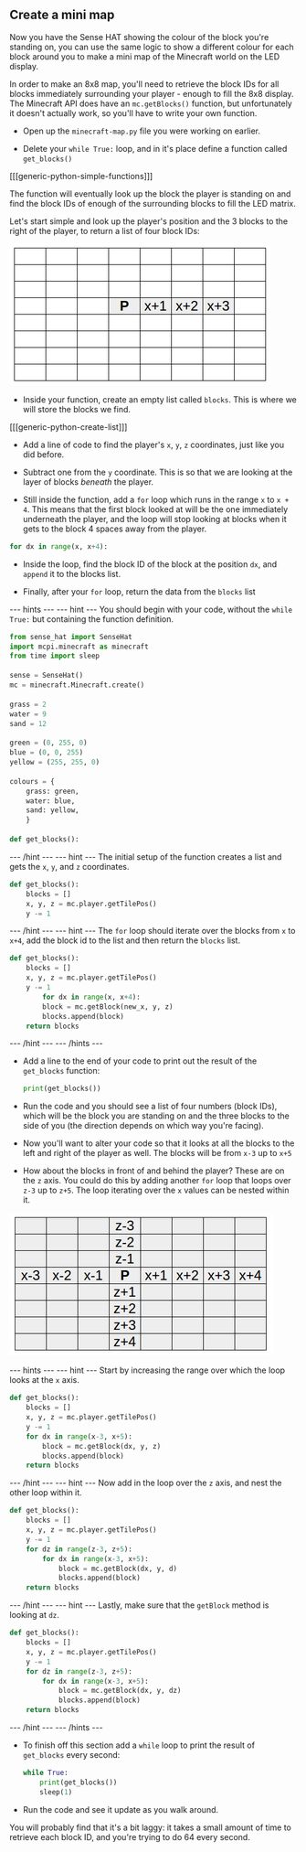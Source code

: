 ## Create a mini map

Now you have the Sense HAT showing the colour of the block you're standing on, you can use the same logic to show a different colour for each block around you to make a mini map of the Minecraft world on the LED display.

In order to make an 8x8 map, you'll need to retrieve the block IDs for all blocks immediately surrounding your player - enough to fill the 8x8 display. The Minecraft API does have an `mc.getBlocks()` function, but unfortunately it doesn't actually work, so you'll have to write your own function.

+ Open up the `minecraft-map.py` file you were working on earlier.

+ Delete your `while True:` loop, and in it's place define a function called `get_blocks()`

[[[generic-python-simple-functions]]]

The function will eventually look up the block the player is standing on and find the block IDs of enough of the surrounding blocks to fill the LED matrix.

Let's start simple and look up the player's position and the 3 blocks to the right of the player, to return a list of four block IDs:

![First get_blocks loop](images/first-get-blocks-loop.png)

+ Inside your function, create an empty list called `blocks`. This is where we will store the blocks we find.

[[[generic-python-create-list]]]

+ Add a line of code to find the player's `x`, `y`, `z` coordinates, just like you did before.

+ Subtract one from the `y` coordinate. This is so that we are looking at the layer of blocks _beneath_ the player.

+ Still inside the function, add a `for` loop which runs in the range `x` to `x + 4`. This means that the first block looked at will be the one immediately underneath the player, and the loop will stop looking at blocks when it gets to the block 4 spaces away from the player.

```python
for dx in range(x, x+4):
```

+ Inside the loop, find the block ID of the block at the position `dx`, and `append` it to the blocks list.

+ Finally, after your `for` loop, return the data from the `blocks` list

--- hints --- --- hint ---
You should begin with your code, without the `while True:` but containing the function definition.
```python
from sense_hat import SenseHat
import mcpi.minecraft as minecraft
from time import sleep

sense = SenseHat()
mc = minecraft.Minecraft.create()

grass = 2
water = 9
sand = 12

green = (0, 255, 0)
blue = (0, 0, 255)
yellow = (255, 255, 0)

colours = {
    grass: green,
    water: blue,
    sand: yellow,
    }

def get_blocks():
```
--- /hint --- --- hint ---
The initial setup of the function creates a list and gets the `x`, `y`, and `z` coordinates.
```python
def get_blocks():
    blocks = []
    x, y, z = mc.player.getTilePos()
    y -= 1
```
--- /hint --- --- hint ---
The `for` loop should iterate over the blocks from `x` to `x+4`, add the block id to the list and then return the `blocks` list.
```python
def get_blocks():
    blocks = []
    x, y, z = mc.player.getTilePos()
    y -= 1
	    for dx in range(x, x+4):
        block = mc.getBlock(new_x, y, z)
        blocks.append(block)
    return blocks
```
--- /hint --- --- /hints ---

- Add a line to the end of your code to print out the result of the `get_blocks` function:

    ```python
    print(get_blocks())
    ```

- Run the code and you should see a list of four numbers (block IDs), which will be the block you are standing on and the three blocks to the side of you (the direction depends on which way you're facing).

- Now you'll want to alter your code so that it looks at all the blocks to the left and right of the player as well. The blocks will be from `x-3` up to `x+5`

- How about the blocks in front of and behind the player? These are on the `z` axis. You could do this by adding another `for` loop that loops over `z-3` up to `z+5`. The loop iterating over the `x` values can be nested within it.

![Third get_blocks loop](images/third-get-blocks-loop.png)

--- hints --- --- hint ---
Start by increasing the range over which the loop looks at the `x` axis.
```python
def get_blocks():
	blocks = []
	x, y, z = mc.player.getTilePos()
	y -= 1
	for dx in range(x-3, x+5):
		block = mc.getBlock(dx, y, z)
		blocks.append(block)
	return blocks
```
--- /hint --- --- hint ---
Now add in the loop over the `z` axis, and nest the other loop within it.
```python
def get_blocks():
	blocks = []
	x, y, z = mc.player.getTilePos()
	y -= 1
	for dz in range(z-3, z+5):
		for dx in range(x-3, x+5):
			block = mc.getBlock(dx, y, d)
			blocks.append(block)
	return blocks
```
--- /hint --- --- hint ---
Lastly, make sure that the `getBlock` method is looking at `dz`.
```python
def get_blocks():
	blocks = []
	x, y, z = mc.player.getTilePos()
	y -= 1
	for dz in range(z-3, z+5):
		for dx in range(x-3, x+5):
			block = mc.getBlock(dx, y, dz)
			blocks.append(block)
	return blocks
```
--- /hint --- --- /hints ---

- To finish off this section add a `while` loop to print the result of `get_blocks` every second:

    ```python
    while True:
        print(get_blocks())
        sleep(1)
    ```

- Run the code and see it update as you walk around.

You will probably find that it's a bit laggy: it takes a small amount of time to retrieve each block ID, and you're trying to do 64 every second.
